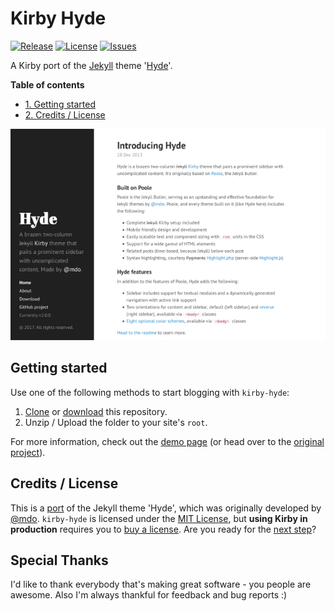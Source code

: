 # Kirby Hyde
[![Release](https://img.shields.io/github/release/S1SYPHOS/kirby-hyde.svg)](https://github.com/S1SYPHOS/kirby-hyde/releases) [![License](https://img.shields.io/github/license/S1SYPHOS/kirby-hyde.svg)](https://github.com/S1SYPHOS/kirby-hyde/blob/master/LICENSE) [![Issues](https://img.shields.io/github/issues/S1SYPHOS/kirby-hyde.svg)](https://github.com/S1SYPHOS/kirby-hyde/issues)

A Kirby port of the [Jekyll](https://jekyllrb.com) theme '[Hyde](https://github.com/poole/hyde)'.

**Table of contents**
- [1. Getting started](#getting-started)
- [2. Credits / License](#credits--license)

![screenshot of the kirby-hyde theme](screenshot.png)

## Getting started
Use one of the following methods to start blogging with `kirby-hyde`:

1. [Clone](https://github.com/S1SYPHOS/kirby-hyde.git) or [download](https://github.com/S1SYPHOS/kirby-hyde/archive/master.zip) this repository.
2. Unzip / Upload the folder to your site's `root`.

For more information, check out the [demo page](https://twobrain.io/hyde) (or head over to the [original project](https://github.com/poole/hyde)).

## Credits / License
This is a [port](https://en.wikipedia.org/wiki/Porting) of the Jekyll theme 'Hyde', which was originally developed by [@mdo](https://github.com/mdo). `kirby-hyde` is licensed under the [MIT License](LICENSE), but **using Kirby in production** requires you to [buy a license](https://getkirby.com/buy). Are you ready for the [next step](https://getkirby.com/next)?

## Special Thanks
I'd like to thank everybody that's making great software - you people are awesome. Also I'm always thankful for feedback and bug reports :)
